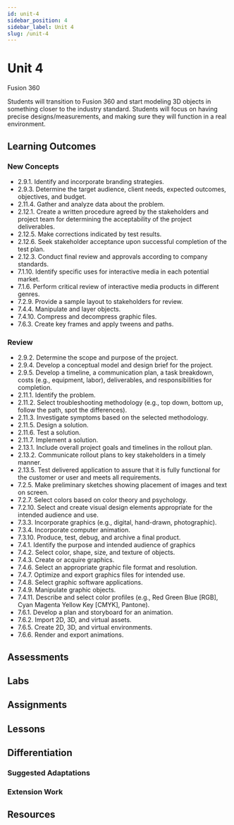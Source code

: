 ```yaml
---
id: unit-4
sidebar_position: 4
sidebar_label: Unit 4
slug: /unit-4
---
```


# Unit 4

Fusion 360

Students will transition to Fusion 360 and start modeling 3D objects in something closer to the industry standard. Students will focus on having precise designs/measurements, and making sure they will function in a real environment.

## Learning Outcomes

### New Concepts

- 2.9.1. Identify and incorporate branding strategies.
- 2.9.3. Determine the target audience, client needs, expected outcomes, objectives, and budget.
- 2.11.4. Gather and analyze data about the problem.
- 2.12.1. Create a written procedure agreed by the stakeholders and project team for determining the acceptability of the project deliverables.
- 2.12.5. Make corrections indicated by test results.
- 2.12.6. Seek stakeholder acceptance upon successful completion of the test plan.
- 2.12.3. Conduct final review and approvals according to company standards.
- 7.1.10. Identify specific uses for interactive media in each potential market.
- 7.1.6. Perform critical review of interactive media products in different genres.
- 7.2.9. Provide a sample layout to stakeholders for review.
- 7.4.4. Manipulate and layer objects.
- 7.4.10. Compress and decompress graphic files.
- 7.6.3. Create key frames and apply tweens and paths.

### Review

- 2.9.2. Determine the scope and purpose of the project.
- 2.9.4. Develop a conceptual model and design brief for the project.
- 2.9.5. Develop a timeline, a communication plan, a task breakdown, costs (e.g., equipment, labor), deliverables, and responsibilities for completion.
- 2.11.1. Identify the problem.
- 2.11.2. Select troubleshooting methodology (e.g., top down, bottom up, follow the path, spot the differences).
- 2.11.3. Investigate symptoms based on the selected methodology.
- 2.11.5. Design a solution.
- 2.11.6. Test a solution.
- 2.11.7. Implement a solution.
- 2.13.1. Include overall project goals and timelines in the rollout plan.
- 2.13.2. Communicate rollout plans to key stakeholders in a timely manner.
- 2.13.5. Test delivered application to assure that it is fully functional for the customer or user and meets all requirements.
- 7.2.5. Make preliminary sketches showing placement of images and text on screen.
- 7.2.7. Select colors based on color theory and psychology. 
- 7.2.10. Select and create visual design elements appropriate for the intended audience and use.
- 7.3.3. Incorporate graphics (e.g., digital, hand-drawn, photographic).
- 7.3.4. Incorporate computer animation.
- 7.3.10. Produce, test, debug, and archive a final product.
- 7.4.1. Identify the purpose and intended audience of graphics
- 7.4.2. Select color, shape, size, and texture of objects.
- 7.4.3. Create or acquire graphics.
- 7.4.6. Select an appropriate graphic file format and resolution.
- 7.4.7. Optimize and export graphics files for intended use.
- 7.4.8. Select graphic software applications.
- 7.4.9. Manipulate graphic objects.
- 7.4.11. Describe and select color profiles (e.g., Red Green Blue [RGB], Cyan Magenta Yellow Key [CMYK], Pantone).
- 7.6.1. Develop a plan and storyboard for an animation.
- 7.6.2. Import 2D, 3D, and virtual assets.
- 7.6.5. Create 2D, 3D, and virtual environments.
- 7.6.6. Render and export animations.

## Assessments

## Labs

## Assignments

## Lessons

## Differentiation

### Suggested Adaptations

### Extension Work

## Resources